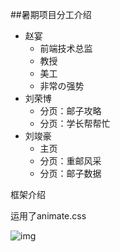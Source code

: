 ##暑期项目分工介绍
* 赵宴
    *  前端技术总监
    *  教授
    *  美工
    *  非常の强势
* 刘荣博
    * 分页：邮子攻略
    * 分页：学长帮帮忙
* 刘竣豪
    * 主页 
    * 分页：重邮风采
    * 分页：邮子数据
    


框架介绍 

运用了animate.css

![img](http://assets.jq22.com/plugin/pc-e375a7be-65c2-11e4-a680-00163e001348.png)

